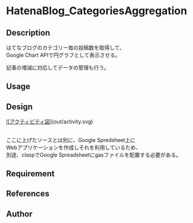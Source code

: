 # HatenaBlog_CategoriesAggregation

## Description

はてなブログのカテゴリー毎の投稿数を取得して、  
Google Chart APIで円グラフとして表示させる。

記事の増減に対応してデータの管理も行う。

## Usage

## Design

[![アクティビティ図]](out/activity.svg)(out/activity.svg)

##

ここに上げたソースとは別に、Google Spredsheet上に  
Webアプリケーションを作成しそれを利用しているため、  
別途、claspでGoogle Spreadsheetにgasファイルを配置する必要がある。

## Requirement

## References

## Author

